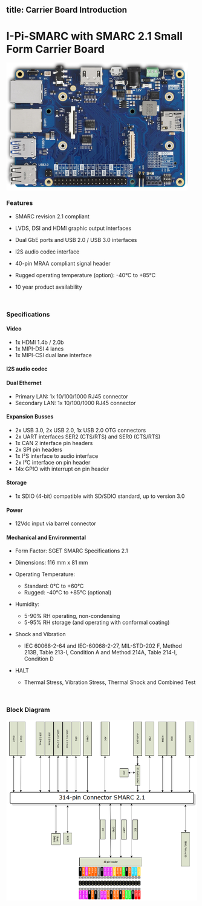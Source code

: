 title: Carrier Board Introduction 
---



#  I-Pi-SMARC with SMARC 2.1 Small Form Carrier Board







<img align="center" src="CarrierIntroduction.assets/image-20201013150420667.png" alt="image-20201013150420667" style="zoom: 50%;" />



<br>

### **Features**

*  SMARC revision 2.1 compliant

* LVDS, DSI and HDMI graphic output interfaces 

* Dual GbE ports and USB 2.0 / USB 3.0 interfaces

* I2S audio codec interface

* 40-pin MRAA compliant signal header 

* Rugged operating temperature (option): -40°C to +85°C

* 10 year product availability

  <br>

### **Specifications**

####  **Video**

  * 1x HDMI 1.4b / 2.0b
  * 1x MIPI-DSI 4 lanes 
  * 1x MIPI-CSI dual lane interface 

####  **I2S audio codec**

####  **Dual Ethernet**

  * Primary LAN:  1x 10/100/1000 RJ45 connector
  * Secondary LAN: 1x 10/100/1000 RJ45 connector

#### **Expansion Busses**

  * 2x USB 3.0, 2x USB 2.0, 1x USB 2.0 OTG connectors
  * 2x UART interfaces SER2 (CTS/RTS) and SER0 (CTS/RTS)
  * 1x CAN 2 interface pin headers
  * 2x SPI pin headers
  * 1x I²S interface to audio interface
  * 2x I²C interface on pin header
  * 14x GPIO with interrupt on pin header

#### **Storage**

  * 1x SDIO (4-bit) compatible with SD/SDIO standard, up to version 3.0

####  **Power**

  * 12Vdc input via barrel connector

####  **Mechanical and Environmental**

  * Form Factor: SGET SMARC Specifications 2.1

  * Dimensions: 116 mm x 81 mm

  * Operating Temperature: 

    * Standard: 0°C to +60°C 
    * Rugged: -40°C to +85°C (optional)

  * Humidity: 

    * 5-90% RH operating, non-condensing 
    * 5-95% RH storage (and operating with conformal coating)

  * Shock and Vibration

    * IEC 60068-2-64 and IEC-60068-2-27, MIL-STD-202 F, 
      Method 213B, Table 213-I, Condition A and Method 214A, 
      Table 214-I, Condition D

  * HALT

    * Thermal Stress, Vibration Stress, Thermal Shock and Combined Test

      <br>

### **Block Diagram**

<img src="CarrierIntroduction.assets/image-20201013151208316.png" alt="image-20201013151208316" style="zoom:80%;" />